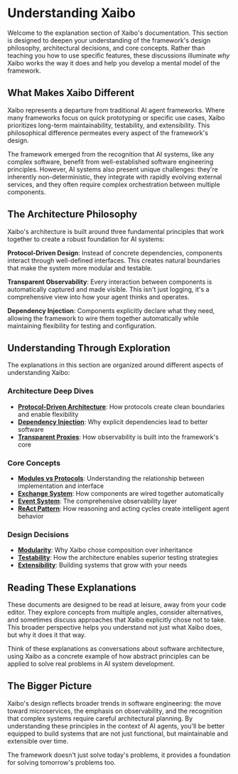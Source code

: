 # Understanding Xaibo

Welcome to the explanation section of Xaibo's documentation. This section is designed to deepen your understanding of the framework's design philosophy, architectural decisions, and core concepts. Rather than teaching you how to use specific features, these discussions illuminate *why* Xaibo works the way it does and help you develop a mental model of the framework.

## What Makes Xaibo Different

Xaibo represents a departure from traditional AI agent frameworks. Where many frameworks focus on quick prototyping or specific use cases, Xaibo prioritizes long-term maintainability, testability, and extensibility. This philosophical difference permeates every aspect of the framework's design.

The framework emerged from the recognition that AI systems, like any complex software, benefit from well-established software engineering principles. However, AI systems also present unique challenges: they're inherently non-deterministic, they integrate with rapidly evolving external services, and they often require complex orchestration between multiple components.

## The Architecture Philosophy

Xaibo's architecture is built around three fundamental principles that work together to create a robust foundation for AI systems:

**Protocol-Driven Design**: Instead of concrete dependencies, components interact through well-defined interfaces. This creates natural boundaries that make the system more modular and testable.

**Transparent Observability**: Every interaction between components is automatically captured and made visible. This isn't just logging, it's a comprehensive view into how your agent thinks and operates.

**Dependency Injection**: Components explicitly declare what they need, allowing the framework to wire them together automatically while maintaining flexibility for testing and configuration.

## Understanding Through Exploration

The explanations in this section are organized around different aspects of understanding Xaibo:

### Architecture Deep Dives
- **[Protocol-Driven Architecture](architecture/protocols.md)**: How protocols create clean boundaries and enable flexibility
- **[Dependency Injection](architecture/dependency-injection.md)**: Why explicit dependencies lead to better software
- **[Transparent Proxies](architecture/transparent-proxies.md)**: How observability is built into the framework's core

### Core Concepts
- **[Modules vs Protocols](concepts/modules-vs-protocols.md)**: Understanding the relationship between implementation and interface
- **[Exchange System](concepts/exchange-system.md)**: How components are wired together automatically
- **[Event System](concepts/event-system.md)**: The comprehensive observability layer
- **[ReAct Pattern](concepts/react-pattern.md)**: How reasoning and acting cycles create intelligent agent behavior

### Design Decisions
- **[Modularity](design/modularity.md)**: Why Xaibo chose composition over inheritance
- **[Testability](design/testability.md)**: How the architecture enables superior testing strategies
- **[Extensibility](design/extensibility.md)**: Building systems that grow with your needs

## Reading These Explanations

These documents are designed to be read at leisure, away from your code editor. They explore concepts from multiple angles, consider alternatives, and sometimes discuss approaches that Xaibo explicitly chose not to take. This broader perspective helps you understand not just what Xaibo does, but why it does it that way.

Think of these explanations as conversations about software architecture, using Xaibo as a concrete example of how abstract principles can be applied to solve real problems in AI system development.

## The Bigger Picture

Xaibo's design reflects broader trends in software engineering: the move toward microservices, the emphasis on observability, and the recognition that complex systems require careful architectural planning. By understanding these principles in the context of AI agents, you'll be better equipped to build systems that are not just functional, but maintainable and extensible over time.

The framework doesn't just solve today's problems, it provides a foundation for solving tomorrow's problems too.